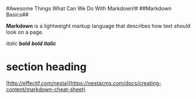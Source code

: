 #Awesome Things What Can We Do With Markdown!#
##Markdown Basics##

**Markdown** is a lightweight markup language that describes how text should look on a page.

*italic*
**bold**
***bold italic***

# section heading

[http://effectif.com/nesta](https://nestacms.com/docs/creating-content/markdown-cheat-sheet)

